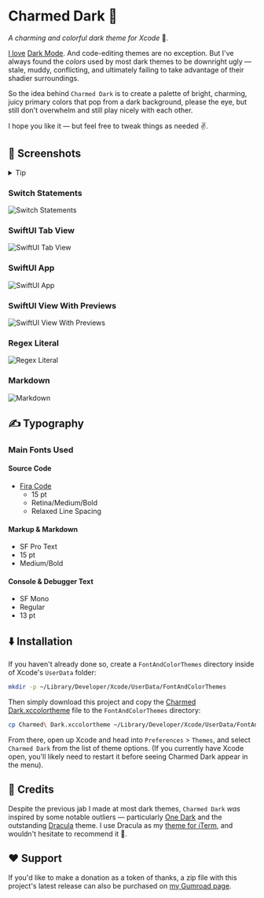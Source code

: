 # Charmed Dark 🎨

_A charming and colorful dark theme for Xcode_ 🌈.

[I love](https://twitter.com/cypher_poet/status/1327703681341530113) [Dark Mode](https://developer.apple.com/videos/play/wwdc2018/210/). And code-editing themes are no exception. But I've always found the _colors_ used by most dark themes to be downright ugly &mdash; stale, muddy, conflicting, and ultimately failing to take advantage of their shadier surroundings.

So the idea behind `Charmed Dark` is to create a palette of bright, charming, juicy primary colors that pop from a dark background, please the eye, but still don't overwhelm and still play nicely with each other.

I hope you like it &mdash; but feel free to tweak things as needed ✌️.

## 📸 Screenshots

<details>
  <summary>Tip</summary>
  </br>

Depending on your monitor settings, GitHub's image resolution capabilities, and, likely, my own screen capturing limitations, these images might not be showing in their "true" resolution. Try following the [installation instructions](#Installation) below and booting up a new Xcode project so see things for yourself.

</details>

### Switch Statements

![Switch Statements](./Screenshots/switch-statement.png)

### SwiftUI Tab View

![SwiftUI Tab View](./Screenshots/swiftui-tab-view.png)

### SwiftUI App

![SwiftUI App](./Screenshots/swiftui-app.png)

### SwiftUI View With Previews

![SwiftUI View With Previews](./Screenshots/swiftui-view-with-previews.png)

### Regex Literal

![Regex Literal](./Screenshots/regex-literals.png)

### Markdown

![Markdown](./Screenshots/markdown.png)

## ✍️ Typography

### Main Fonts Used

#### Source Code

- [Fira Code](https://github.com/tonsky/FiraCode)
  - 15 pt
  - Retina/Medium/Bold
  - Relaxed Line Spacing

#### Markup & Markdown

- SF Pro Text
- 15 pt
- Medium/Bold

#### Console & Debugger Text

- SF Mono
- Regular
- 13 pt

## ⬇️ Installation

If you haven't already done so, create a `FontAndColorThemes` directory inside of Xcode's `UserData` folder:

```sh
mkdir -p ~/Library/Developer/Xcode/UserData/FontAndColorThemes
```

Then simply download this project and copy the [Charmed Dark.xccolortheme](./Charmed%20Dark.xccolortheme) file to the `FontAndColorThemes` directory:

```sh
cp Charmed\ Dark.xccolortheme ~/Library/Developer/Xcode/UserData/FontAndColorThemes/
```

From there, open up Xcode and head into `Preferences` > `Themes`, and select `Charmed Dark` from the list of theme options. (If you currently have Xcode open, you'll likely need to restart it before seeing Charmed Dark appear in the menu).

## 🙏 Credits

Despite the previous jab I made at most dark themes, `Charmed Dark` _was_ inspired by some notable outliers &mdash; particularly [One Dark](https://github.com/bojan/xcode-one-dark) and the outstanding [Dracula](https://github.com/dracula/dracula-theme/blob/master/README.md) theme. I use Dracula as my [theme for iTerm](https://draculatheme.com/iterm/), and wouldn't hesitate to recommend it 🧛‍.

## ❤️ Support

If you'd like to make a donation as a token of thanks, a zip file with this project's latest release can also be purchased on [my Gumroad page](https://cypherpoet.gumroad.com/l/charmed-dark-xcode-theme).
